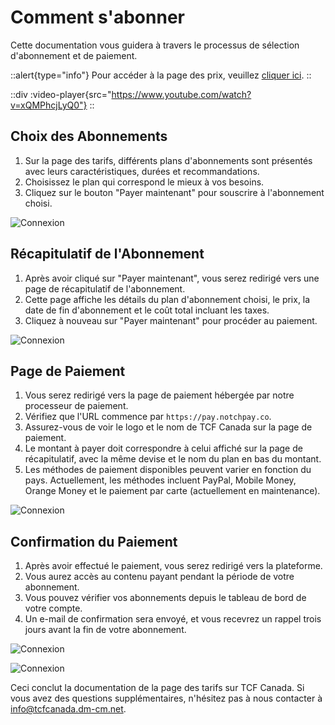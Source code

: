 # Comment s'abonner

Cette documentation vous guidera à travers le processus de sélection d'abonnement et de paiement.

::alert{type="info"}
Pour accéder à la page des prix, veuillez [cliquer ici](https://tcfcanada.dm-cm.net/pricing).
::

::div
  :video-player{src="https://www.youtube.com/watch?v=xQMPhcjLyQ0"}
::

## Choix des Abonnements

1. Sur la page des tarifs, différents plans d'abonnements sont présentés avec leurs caractéristiques, durées et recommandations.
2. Choisissez le plan qui correspond le mieux à vos besoins.
3. Cliquez sur le bouton "Payer maintenant" pour souscrire à l'abonnement choisi.

![Connexion](/img/authentification/24.png)

## Récapitulatif de l'Abonnement

1. Après avoir cliqué sur "Payer maintenant", vous serez redirigé vers une page de récapitulatif de l'abonnement.
2. Cette page affiche les détails du plan d'abonnement choisi, le prix, la date de fin d'abonnement et le coût total incluant les taxes.
3. Cliquez à nouveau sur "Payer maintenant" pour procéder au paiement.

![Connexion](/img/authentification/32.png)

## Page de Paiement

1. Vous serez redirigé vers la page de paiement hébergée par notre processeur de paiement.
2. Vérifiez que l'URL commence par `https://pay.notchpay.co`.
3. Assurez-vous de voir le logo et le nom de TCF Canada sur la page de paiement.
4. Le montant à payer doit correspondre à celui affiché sur la page de récapitulatif, avec la même devise et le nom du plan en bas du montant.
5. Les méthodes de paiement disponibles peuvent varier en fonction du pays. Actuellement, les méthodes incluent PayPal, Mobile Money, Orange Money et le paiement par carte (actuellement en maintenance).

![Connexion](/img/authentification/33.png)

## Confirmation du Paiement

1. Après avoir effectué le paiement, vous serez redirigé vers la plateforme.
2. Vous aurez accès au contenu payant pendant la période de votre abonnement.
3. Vous pouvez vérifier vos abonnements depuis le tableau de bord de votre compte.
4. Un e-mail de confirmation sera envoyé, et vous recevrez un rappel trois jours avant la fin de votre abonnement.

![Connexion](/img/authentification/34.png)

![Connexion](/img/authentification/35.png)

Ceci conclut la documentation de la page des tarifs sur TCF Canada. Si vous avez des questions supplémentaires, n'hésitez pas à nous contacter à info@tcfcanada.dm-cm.net.
